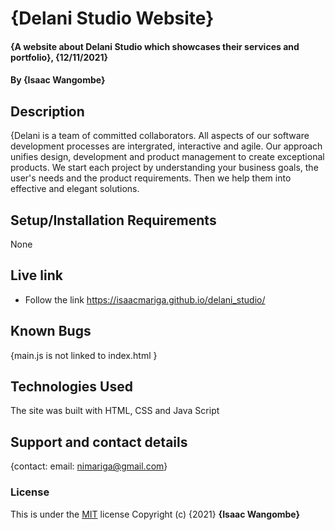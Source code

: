 # {Delani Studio Website}
#### {A website about Delani Studio which showcases their services and portfolio}, {12/11/2021}
#### By **{Isaac Wangombe}**
## Description
{Delani is a team of committed collaborators. All aspects of our software development processes are intergrated, interactive and agile. Our approach unifies design, development and product management to create exceptional products. We start each project by understanding your business goals, the user's needs and the product requirements. Then we help them into effective and elegant solutions.
## Setup/Installation Requirements
None

## Live link
* Follow the link https://isaacmariga.github.io/delani_studio/
## Known Bugs
{main.js is not linked to index.html }
## Technologies Used
The site was built with HTML, CSS and Java Script
## Support and contact details
{contact: email: nimariga@gmail.com}
### License
This is under the [MIT](licence) license
Copyright (c) {2021} **{Isaac Wangombe}**